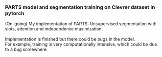 ### PARTS model and segmentation training on Clevrer dataset in pytorch
(On-going) My implementation of PARTS: Unsupervised segmentation with slots, attention and independence maximization.
<br/><br/>
Implementation is finished but there could be bugs in the model. \
For example, training is very computationally intensive, which could be due to a bug somewhere.
